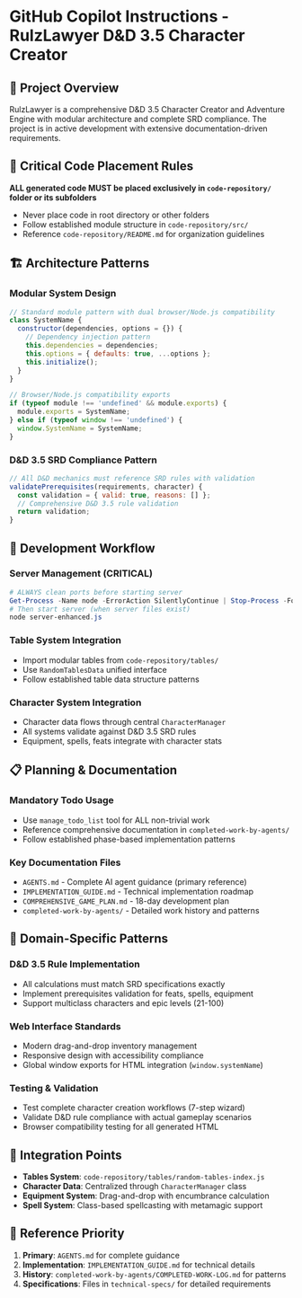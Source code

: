 # GitHub Copilot Instructions - RulzLawyer D&D 3.5 Character Creator

## 🎯 Project Overview
RulzLawyer is a comprehensive D&D 3.5 Character Creator and Adventure Engine with modular architecture and complete SRD compliance. The project is in active development with extensive documentation-driven requirements.

## 🚨 Critical Code Placement Rules
**ALL generated code MUST be placed exclusively in `code-repository/` folder or its subfolders**
- Never place code in root directory or other folders  
- Follow established module structure in `code-repository/src/`
- Reference `code-repository/README.md` for organization guidelines

## 🏗️ Architecture Patterns
### Modular System Design
```javascript
// Standard module pattern with dual browser/Node.js compatibility
class SystemName {
  constructor(dependencies, options = {}) {
    // Dependency injection pattern
    this.dependencies = dependencies;
    this.options = { defaults: true, ...options };
    this.initialize();
  }
}

// Browser/Node.js compatibility exports
if (typeof module !== 'undefined' && module.exports) {
  module.exports = SystemName;
} else if (typeof window !== 'undefined') {
  window.SystemName = SystemName;
}
```

### D&D 3.5 SRD Compliance Pattern
```javascript
// All D&D mechanics must reference SRD rules with validation
validatePrerequisites(requirements, character) {
  const validation = { valid: true, reasons: [] };
  // Comprehensive D&D 3.5 rule validation
  return validation;
}
```

## 🔧 Development Workflow
### Server Management (CRITICAL)
```powershell
# ALWAYS clean ports before starting server
Get-Process -Name node -ErrorAction SilentlyContinue | Stop-Process -Force
# Then start server (when server files exist)
node server-enhanced.js
```

### Table System Integration
- Import modular tables from `code-repository/tables/`
- Use `RandomTablesData` unified interface
- Follow established table data structure patterns

### Character System Integration
- Character data flows through central `CharacterManager`
- All systems validate against D&D 3.5 SRD rules
- Equipment, spells, feats integrate with character stats

## 📋 Planning & Documentation
### Mandatory Todo Usage
- Use `manage_todo_list` tool for ALL non-trivial work
- Reference comprehensive documentation in `completed-work-by-agents/`
- Follow established phase-based implementation patterns

### Key Documentation Files
- `AGENTS.md` - Complete AI agent guidance (primary reference)
- `IMPLEMENTATION_GUIDE.md` - Technical implementation roadmap
- `COMPREHENSIVE_GAME_PLAN.md` - 18-day development plan
- `completed-work-by-agents/` - Detailed work history and patterns

## 🎲 Domain-Specific Patterns
### D&D 3.5 Rule Implementation
- All calculations must match SRD specifications exactly
- Implement prerequisites validation for feats, spells, equipment
- Support multiclass characters and epic levels (21-100)

### Web Interface Standards  
- Modern drag-and-drop inventory management
- Responsive design with accessibility compliance
- Global window exports for HTML integration (`window.systemName`)

### Testing & Validation
- Test complete character creation workflows (7-step wizard)
- Validate D&D rule compliance with actual gameplay scenarios
- Browser compatibility testing for all generated HTML

## 🔄 Integration Points
- **Tables System**: `code-repository/tables/random-tables-index.js`
- **Character Data**: Centralized through `CharacterManager` class
- **Equipment System**: Drag-and-drop with encumbrance calculation
- **Spell System**: Class-based spellcasting with metamagic support

## 📖 Reference Priority
1. **Primary**: `AGENTS.md` for complete guidance
2. **Implementation**: `IMPLEMENTATION_GUIDE.md` for technical details  
3. **History**: `completed-work-by-agents/COMPLETED-WORK-LOG.md` for patterns
4. **Specifications**: Files in `technical-specs/` for detailed requirements